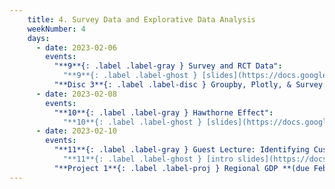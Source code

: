 ```yaml
---
    title: 4. Survey Data and Explorative Data Analysis
    weekNumber: 4
    days:
      - date: 2023-02-06
        events:
          "**9**{: .label .label-gray } Survey and RCT Data":
            "**9**{: .label .label-ghost } [slides](https://docs.google.com/presentation/d/1WrouKjnDDaEQTiuXLtEToMqzG8Kt4D2fXNiw3OpFLCM/edit?usp=sharing) • [video](https://kaltura.berkeley.edu/media/ECON+148%2C+LEC+001+%28Spring+2023%29/1_v7mxpk3x/288222162)"
          "**Disc 3**{: .label .label-disc } Groupby, Plotly, & Survey Design ([slides](https://docs.google.com/presentation/d/1zsvSWzPZiroPg6VNo4pyyvw7HjeZSc3n9cn8DvFFRRw/edit?usp=sharing)) ([video](https://kaltura.berkeley.edu/media/ECON+148%2C+DIS+102+%28Spring+2023%29/1_59qq1gen/288222162)) ([supp. reading](https://www.pnas.org/doi/epdf/10.1073/pnas.1000776108))":
      - date: 2023-02-08
        events:
          "**10**{: .label .label-gray } Hawthorne Effect":
            "**10**{: .label .label-ghost } [slides](https://docs.google.com/presentation/d/152PVBFCpWKA3Re1tpWyBzKrgE6MgmtzH-IRuntFu5rI/edit?usp=sharing) • [video](https://kaltura.berkeley.edu/media/ECON+148%2C+LEC+001+%28Spring+2023%29/1_oja18s0g/288222162) • code: [Survey Data](https://datahub.berkeley.edu/hub/user-redirect/git-pull?repo=https%3A%2F%2Fgithub.com%2FUCB-Econ-148%2Fsp23-student&branch=main&urlpath=lab%2Ftree%2Fsp23-student%2Flec%2Flec4-2%2FLec4_2.ipynb)"
      - date: 2023-02-10
        events:
          "**11**{: .label .label-gray } Guest Lecture: Identifying Customer Needs in Grocery (Alan Liang)":
            "**11**{: .label .label-ghost } [intro slides](https://docs.google.com/presentation/d/1_KzQXpRE5VLAIc9zwxF6a5BJX_IzLTEJWV2_mdFfzbc/edit?usp=sharing) • [slides](https://drive.google.com/file/d/1fDJyaDQ8l5_peJEjVAn4zEeQHT9WMcXO/view?usp=sharing) • video"
          "**Project 1**{: .label .label-proj } Regional GDP **(due Feb. 21)**":         
---
```

